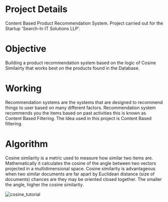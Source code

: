 # Project Details
  Content Based Product Recommendation System. Project carried out for the Startup 'Search-In IT Solutions LLP'.
  
# Objective
  Building a product recommendation system based on the logic of Cosine Similairty that works best on the products found in the     Database.

# Working
  Recommendation systems are the systems that are designed to recommend things to user based on many different factors.
  Recommendation system recommends you the items based on past activities this is known as Content Based Filtering.
  The Idea used in this project is Content Based filtering.
  
# Algorithm
  Cosine similarity is a metric used to measure how similar two items are. 
  Mathematically it calculates the cosine of the angle between two vectors projected in a multidimensional space. 
  Cosine similarity is advantageous when two similar documents are far apart by Euclidean distance (size of documents) chances     are they may be oriented closed together. The smaller the angle, higher the cosine similarity.
  
  
![cosine_tutorial](https://user-images.githubusercontent.com/71595510/189943186-dfa1ed56-b546-4989-8c51-4ed1ba3b918d.png)
